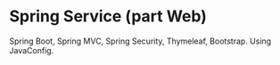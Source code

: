 # Spring Service (part Web)

Spring Boot, Spring MVC, Spring Security, Thymeleaf, Bootstrap. Using JavaConfig.